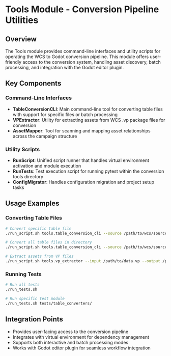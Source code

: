 # Tools Module - Conversion Pipeline Utilities

## Overview
The Tools module provides command-line interfaces and utility scripts for operating the WCS to Godot conversion pipeline. This module offers user-friendly access to the conversion system, handling asset discovery, batch processing, and integration with the Godot editor plugin.

## Key Components

### Command-Line Interfaces
- **TableConversionCLI**: Main command-line tool for converting table files with support for specific files or batch processing
- **VPExtractor**: Utility for extracting assets from WCS .vp package files for conversion
- **AssetMapper**: Tool for scanning and mapping asset relationships across the campaign structure

### Utility Scripts
- **RunScript**: Unified script runner that handles virtual environment activation and module execution
- **RunTests**: Test execution script for running pytest within the conversion tools directory
- **ConfigMigrator**: Handles configuration migration and project setup tasks

## Usage Examples

### Converting Table Files
```bash
# Convert specific table file
./run_script.sh tools.table_conversion_cli --source /path/to/wcs/source --target /path/to/godot/project --file ships.tbl

# Convert all table files in directory
./run_script.sh tools.table_conversion_cli --source /path/to/wcs/source --target /path/to/godot/project

# Extract assets from VP files
./run_script.sh tools.vp_extractor --input /path/to/data.vp --output /path/to/extracted/assets
```

### Running Tests
```bash
# Run all tests
./run_tests.sh

# Run specific test module
./run_tests.sh tests/table_converters/
```

## Integration Points
- Provides user-facing access to the conversion pipeline
- Integrates with virtual environment for dependency management
- Supports both interactive and batch processing modes
- Works with Godot editor plugin for seamless workflow integration